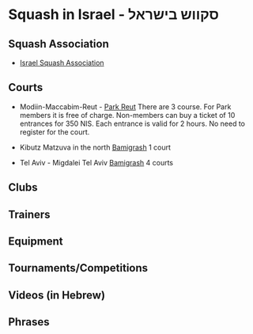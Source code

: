 # Squash in Israel - סקווש בישראל


## Squash Association

* [Israel Squash Association](https://www.squashisrael.co.il/)

## Courts

* Modiin-Maccabim-Reut - [Park Reut](https://www.reutpark.co.il/article.aspx?id=62423&catid=62419)
There are 3 course. For Park members it is free of charge. Non-members can buy a ticket of 10 entrances for 350 NIS.
Each entrance is valid for 2 hours. No need to register for the court.

* Kibutz Matzuva in the north [Bamigrash](http://www.bamigrash.com/) 1 court

* Tel Aviv - Migdalei Tel Aviv [Bamigrash](http://www.bamigrash.com/) 4 courts

## Clubs

## Trainers

## Equipment

## Tournaments/Competitions

## Videos (in Hebrew)



## Phrases


